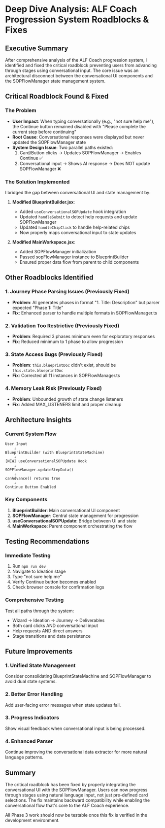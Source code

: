 # Deep Dive Analysis: ALF Coach Progression System Roadblocks & Fixes

## Executive Summary
After comprehensive analysis of the ALF Coach progression system, I identified and fixed the critical roadblock preventing users from advancing through stages using conversational input. The core issue was an architectural disconnect between the conversational UI components and the SOPFlowManager state management system.

## Critical Roadblock Found & Fixed

### The Problem
- **User Impact**: When typing conversationally (e.g., "not sure help me"), the Continue button remained disabled with "Please complete the current step before continuing"
- **Root Cause**: Conversational responses were displayed but never updated the SOPFlowManager state
- **System Design Issue**: Two parallel paths existed:
  1. Card/Button clicks → Updates SOPFlowManager → Enables Continue ✅
  2. Conversational input → Shows AI response → Does NOT update SOPFlowManager ❌

### The Solution Implemented
I bridged the gap between conversational UI and state management by:

1. **Modified BlueprintBuilder.jsx**:
   - Added `useConversationalSOPUpdate` hook integration
   - Updated `handleSubmit` to detect help requests and update SOPFlowManager
   - Updated `handleChipClick` to handle help-related chips
   - Now properly maps conversational input to state updates

2. **Modified MainWorkspace.jsx**:
   - Added SOPFlowManager initialization
   - Passed sopFlowManager instance to BlueprintBuilder
   - Ensured proper data flow from parent to child components

## Other Roadblocks Identified

### 1. Journey Phase Parsing Issues (Previously Fixed)
- **Problem**: AI generates phases in format "1. Title: Description" but parser expected "Phase 1: Title"
- **Fix**: Enhanced parser to handle multiple formats in SOPFlowManager.ts

### 2. Validation Too Restrictive (Previously Fixed)
- **Problem**: Required 3 phases minimum even for exploratory responses
- **Fix**: Reduced minimum to 1 phase to allow progression

### 3. State Access Bugs (Previously Fixed)
- **Problem**: `this.blueprintDoc` didn't exist, should be `this.state.blueprintDoc`
- **Fix**: Corrected all 11 instances in SOPFlowManager.ts

### 4. Memory Leak Risk (Previously Fixed)
- **Problem**: Unbounded growth of state change listeners
- **Fix**: Added MAX_LISTENERS limit and proper cleanup

## Architecture Insights

### Current System Flow
```
User Input
    ↓
BlueprintBuilder (with BlueprintStateMachine)
    ↓
[NEW] useConversationalSOPUpdate Hook
    ↓
SOPFlowManager.updateStepData()
    ↓
canAdvance() returns true
    ↓
Continue Button Enabled
```

### Key Components
1. **BlueprintBuilder**: Main conversational UI component
2. **SOPFlowManager**: Central state management for progression
3. **useConversationalSOPUpdate**: Bridge between UI and state
4. **MainWorkspace**: Parent component orchestrating the flow

## Testing Recommendations

### Immediate Testing
1. Run `npm run dev`
2. Navigate to Ideation stage
3. Type "not sure help me"
4. Verify Continue button becomes enabled
5. Check browser console for confirmation logs

### Comprehensive Testing
Test all paths through the system:
- Wizard → Ideation → Journey → Deliverables
- Both card clicks AND conversational input
- Help requests AND direct answers
- Stage transitions and data persistence

## Future Improvements

### 1. Unified State Management
Consider consolidating BlueprintStateMachine and SOPFlowManager to avoid dual state systems.

### 2. Better Error Handling
Add user-facing error messages when state updates fail.

### 3. Progress Indicators
Show visual feedback when conversational input is being processed.

### 4. Enhanced Parser
Continue improving the conversational data extractor for more natural language patterns.

## Summary
The critical roadblock has been fixed by properly integrating the conversational UI with the SOPFlowManager. Users can now progress through stages using natural language input, not just pre-defined card selections. The fix maintains backward compatibility while enabling the conversational flow that's core to the ALF Coach experience.

All Phase 3 work should now be testable once this fix is verified in the development environment.